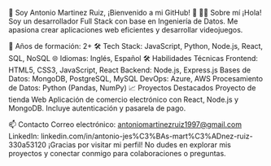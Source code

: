 🌟 Soy Antonio Martinez Ruiz, ¡Bienvenido a mi GitHub! 🌟
👨‍💻 Sobre mí
¡Hola! Soy un desarrollador Full Stack con base en Ingeniería de Datos. Me apasiona crear aplicaciones web eficientes y desarrollar videojuegos.

🚀 Años de formación: 2+
🛠 Tech Stack: JavaScript, Python, Node.js, React, SQL, NoSQL
🌐 Idiomas: Inglés, Español
🛠 Habilidades Técnicas
Frontend: HTML5, CSS3, JavaScript, React
Backend: Node.js, Express.js
Bases de Datos: MongoDB, PostgreSQL, MySQL
DevOps: Azure, AWS
Procesamiento de Datos: Python (Pandas, NumPy)
📈 Proyectos Destacados
Proyecto de tienda Web
Aplicación de comercio electrónico con React, Node.js y MongoDB. Incluye autenticación y pasarela de pago.

📫 Contacto
Correo electrónico: antoniomartinezruiz1997@gmail.com
LinkedIn: linkedin.com/in/antonio-jes%C3%BAs-mart%C3%ADnez-ruiz-330a53120
¡Gracias por visitar mi perfil! No dudes en explorar mis proyectos y conectar conmigo para colaboraciones o preguntas.
<!--
**Antoniomr97/antoniomr97** is a ✨ _special_ ✨ repository because its `README.md` (this file) appears on your GitHub profile.

Here are some ideas to get you started:

- 🔭 I’m currently working on ...
- 🌱 I’m currently learning ...
- 👯 I’m looking to collaborate on ...
- 🤔 I’m looking for help with ...
- 💬 Ask me about ...
- 📫 How to reach me: ...
- 😄 Pronouns: ...
- ⚡ Fun fact: ...
-->
